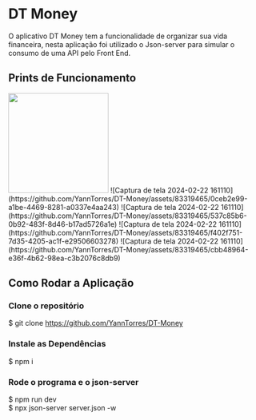 # DT Money

O aplicativo DT Money tem a funcionalidade de organizar sua vida financeira, nesta aplicação foi utilizado o Json-server
para simular o consumo de uma API pelo Front End. 

## Prints de Funcionamento

<img src='https://github.com/YannTorres/DT-Money/assets/83319465/0ceb2e99-a1be-4469-8281-a0337e4aa243' width='200'/>
![Captura de tela 2024-02-22 161110](https://github.com/YannTorres/DT-Money/assets/83319465/0ceb2e99-a1be-4469-8281-a0337e4aa243)
![Captura de tela 2024-02-22 161110](https://github.com/YannTorres/DT-Money/assets/83319465/537c85b6-0b92-483f-8d46-b17ad5726a1e)
![Captura de tela 2024-02-22 161110](https://github.com/YannTorres/DT-Money/assets/83319465/f402f751-7d35-4205-ac1f-e29506603278)
![Captura de tela 2024-02-22 161110](https://github.com/YannTorres/DT-Money/assets/83319465/cbb48964-e36f-4b62-98ea-c3b2076c8db9)


## Como Rodar a Aplicação

### Clone o repositório
$ git clone https://github.com/YannTorres/DT-Money

### Instale as Dependências
$ npm i

### Rode o programa e o json-server
$ npm run dev  <br />
$ npx json-server server.json -w
